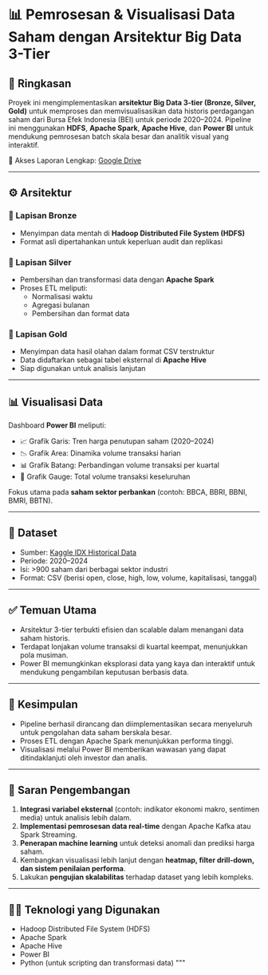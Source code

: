 # 📊 Pemrosesan & Visualisasi Data Saham dengan Arsitektur Big Data 3-Tier

## 📌 Ringkasan
Proyek ini mengimplementasikan **arsitektur Big Data 3-tier (Bronze, Silver, Gold)** untuk memproses dan memvisualisasikan data historis perdagangan saham dari Bursa Efek Indonesia (BEI) untuk periode 2020–2024. Pipeline ini menggunakan **HDFS**, **Apache Spark**, **Apache Hive**, dan **Power BI** untuk mendukung pemrosesan batch skala besar dan analitik visual yang interaktif.

📄 Akses Laporan Lengkap: [Google Drive](https://drive.google.com/drive/folders/1qT34g7YxNixQLdyZcuhSUoH6VsAgaZLm?usp=sharing)

---

## ⚙️ Arsitektur

### 🥉 Lapisan Bronze
- Menyimpan data mentah di **Hadoop Distributed File System (HDFS)**
- Format asli dipertahankan untuk keperluan audit dan replikasi

### 🥈 Lapisan Silver
- Pembersihan dan transformasi data dengan **Apache Spark**
- Proses ETL meliputi:
  - Normalisasi waktu
  - Agregasi bulanan
  - Pembersihan dan format data

### 🥇 Lapisan Gold
- Menyimpan data hasil olahan dalam format CSV terstruktur
- Data didaftarkan sebagai tabel eksternal di **Apache Hive**
- Siap digunakan untuk analisis lanjutan

---

## 📊 Visualisasi Data
Dashboard **Power BI** meliputi:
- 📈 Grafik Garis: Tren harga penutupan saham (2020–2024)
- 📉 Grafik Area: Dinamika volume transaksi harian
- 📊 Grafik Batang: Perbandingan volume transaksi per kuartal
- 🎯 Grafik Gauge: Total volume transaksi keseluruhan

Fokus utama pada **saham sektor perbankan** (contoh: BBCA, BBRI, BBNI, BMRI, BBTN).

---

## 📁 Dataset
- Sumber: [Kaggle IDX Historical Data](https://www.kaggle.com/datasets/eren2222/indonesia-stock-exchange-idx-historical-price)
- Periode: 2020–2024
- Isi: >900 saham dari berbagai sektor industri
- Format: CSV (berisi open, close, high, low, volume, kapitalisasi, tanggal)

---

## ✅ Temuan Utama
- Arsitektur 3-tier terbukti efisien dan scalable dalam menangani data saham historis.
- Terdapat lonjakan volume transaksi di kuartal keempat, menunjukkan pola musiman.
- Power BI memungkinkan eksplorasi data yang kaya dan interaktif untuk mendukung pengambilan keputusan berbasis data.

---

## 📌 Kesimpulan
- Pipeline berhasil dirancang dan diimplementasikan secara menyeluruh untuk pengolahan data saham berskala besar.
- Proses ETL dengan Apache Spark menunjukkan performa tinggi.
- Visualisasi melalui Power BI memberikan wawasan yang dapat ditindaklanjuti oleh investor dan analis.

---

## 🧠 Saran Pengembangan
1. **Integrasi variabel eksternal** (contoh: indikator ekonomi makro, sentimen media) untuk analisis lebih dalam.
2. **Implementasi pemrosesan data real-time** dengan Apache Kafka atau Spark Streaming.
3. **Penerapan machine learning** untuk deteksi anomali dan prediksi harga saham.
4. Kembangkan visualisasi lebih lanjut dengan **heatmap, filter drill-down, dan sistem penilaian performa**.
5. Lakukan **pengujian skalabilitas** terhadap dataset yang lebih kompleks.

---

## 👨‍💻 Teknologi yang Digunakan
- Hadoop Distributed File System (HDFS)
- Apache Spark
- Apache Hive
- Power BI
- Python (untuk scripting dan transformasi data)
"""
